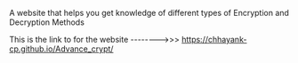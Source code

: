 A website that helps you get knowledge of different types of Encryption and Decryption Methods 

This is the link to for the website -------->>> https://chhayank-cp.github.io/Advance_crypt/
